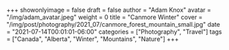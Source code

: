 +++
showonlyimage = false
draft = false
author = "Adam Knox"
avatar = "/img/adam_avatar.jpeg"
weight = 0
title = "Canmore Winter"
cover = "/img/post/photography/2021_07/canmore_forest_mountain_small.jpg"
date = "2021-07-14T00:01:01-06:00"
categories = ["Photography", "Travel"]
tags = ["Canada", "Alberta", "Winter", "Mountains", "Nature"]
+++
<!--more-->
